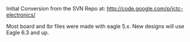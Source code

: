 Initial Conversion from the SVN Repo at:
http://code.google.com/p/jctc-electronics/

Most board and lbr files were made with eagle 5.x.
New designs will use Eagle 6.3 and up.


